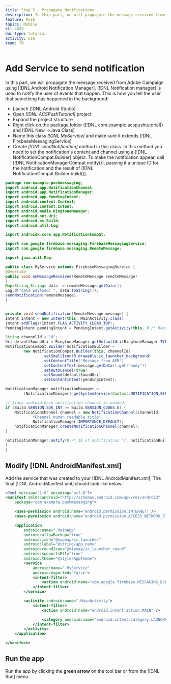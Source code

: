```yaml
---
title: Step 5 - Propagate Notifications
description: In this part, we will propagate the message received from Adobe Campaign using Android Notification Manager.Firebase
feature: Push
topics: Mobile
kt: 4829
doc-type: tutorial
activity: use
team: TM
---
```

# Add Service to send notification

In this part, we will propagate the message received from Adobe Campaign using [!DNL Android Notification Manager]. [!DNL Notification manager] is used to notify the user of events that happen.
This is how you tell the user that something has happened in the background:

* Launch [!DNL Android Studio]
* Open *[!DNL ACSPushTutorial]* project
* Expand the project structure
* Right click on the package folder ([!DNL com.example.acspushtutorial]) and [!DNL New ->Java Class]
* Name this class *[!DNL MyService]* and make sure it extends [!DNL FirebaseMessagingService]
* Create *[!DNL sendNotification]* method in this class. In this method you need to set the notification's content and channel using a [!DNL NotificationCompat.Builder] object. To make the notification appear, call [!DNL NotificationManagerCompat.notify()], passing it a unique ID for the notification and the result of [!DNL NotificationCompat.Builder.build()].

```java {.line-numbers}
package com.example.pushmessaging;
import android.app.NotificationChannel;
import android.app.NotificationManager;
import android.app.PendingIntent;
import android.content.Context;
import android.content.Intent;
import android.media.RingtoneManager;
import android.net.Uri;
import android.os.Build;
import android.util.Log;

import androidx.core.app.NotificationCompat;

import com.google.firebase.messaging.FirebaseMessagingService;
import com.google.firebase.messaging.RemoteMessage;

import java.util.Map;

public class MyService extends FirebaseMessagingService {
@Override
public void onMessageReceived(RemoteMessage remoteMessage)
{
Map<String,String> data  = remoteMessage.getData();
Log.d("data payload: ", data.toString());
sendNotification(remoteMessage);
}


private void sendNotification(RemoteMessage message) {
Intent intent = new Intent(this, MainActivity.class);
intent.addFlags(Intent.FLAG_ACTIVITY_CLEAR_TOP);
PendingIntent pendingIntent = PendingIntent.getActivity(this, 0 /* Request code */, intent, PendingIntent.FLAG_ONE_SHOT);

String channelId = "0";
Uri defaultSoundUri = RingtoneManager.getDefaultUri(RingtoneManager.TYPE_NOTIFICATION);
NotificationCompat.Builder notificationBuilder =
        new NotificationCompat.Builder(this, channelId)
                .setSmallIcon(R.drawable.ic_launcher_background)
                .setContentTitle("Message from AEM")
                .setContentText(message.getData().get("body"))
                .setAutoCancel(true)
                .setSound(defaultSoundUri)
                .setContentIntent(pendingIntent);

NotificationManager notificationManager =
        (NotificationManager) getSystemService(Context.NOTIFICATION_SERVICE);

// Since android Oreo notification channel is needed.
if (Build.VERSION.SDK_INT >= Build.VERSION_CODES.O) {
    NotificationChannel channel = new NotificationChannel(channelId,
            "Channel human readable title",
            NotificationManager.IMPORTANCE_DEFAULT);
    notificationManager.createNotificationChannel(channel);
}

notificationManager.notify(0 /* ID of notification */, notificationBuilder.build());
}
}

```

## Modify [!DNL AndroidManifest.xml]

Add the service that was created to your [!DNL AndroidManifest.xml]. The final [!DNL AndroidManifest.xml] should look like below:

```xml {.line-numbers}
<?xml version="1.0" encoding="utf-8"?>
<manifest xmlns:android="http://schemas.android.com/apk/res/android"
    package="com.example.pushmessaging">

    <uses-permission android:name="android.permission.INTERNET" />
    <uses-permission android:name="android.permission.ACCESS_NETWORK_STATE" />

    <application
        android:name=".MainApp"
        android:allowBackup="true"
        android:icon="@mipmap/ic_launcher"
        android:label="@string/app_name"
        android:roundIcon="@mipmap/ic_launcher_round"
        android:supportsRtl="true"
        android:theme="@style/AppTheme">
        <service
            android:name=".MyService"
            android:exported="false">
            <intent-filter>
                <action android:name="com.google.firebase.MESSAGING_EVENT" />
            </intent-filter>
        </service>

        <activity android:name=".MainActivity">
            <intent-filter>
                <action android:name="android.intent.action.MAIN" />

                <category android:name="android.intent.category.LAUNCHER" />
            </intent-filter>
        </activity>
    </application>

</manifest>
```

## Run the app

Run the app by clicking the **green arrow** on the tool bar or from the [!DNL Run] menu.
